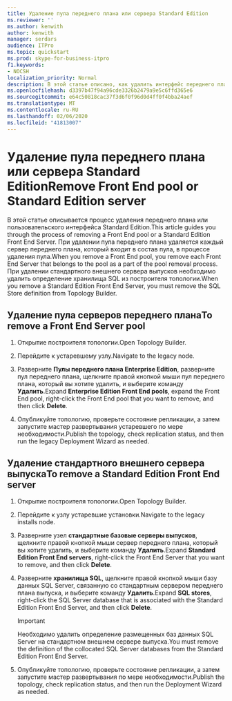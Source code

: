 ```yaml
---
title: Удаление пула переднего плана или сервера Standard Edition
ms.reviewer: ''
ms.author: kenwith
author: kenwith
manager: serdars
audience: ITPro
ms.topic: quickstart
ms.prod: skype-for-business-itpro
f1.keywords:
- NOCSH
localization_priority: Normal
description: В этой статье описано, как удалить интерфейс переднего плана или сервер стандартного выпуска Standard Edition. При удалении пула переднего плана удаляется каждый сервер переднего плана, который входит в состав пула, в процессе удаления пула. При удалении стандартного внешнего сервера выпусков необходимо удалить определение хранилища SQL из построителя топологии.
ms.openlocfilehash: d3397b47f94a96cde3326b2479a9e5c6ffd365e6
ms.sourcegitcommit: e64c50818cac37f3d6f0f96d0d4ff0f4bba24aef
ms.translationtype: MT
ms.contentlocale: ru-RU
ms.lasthandoff: 02/06/2020
ms.locfileid: "41813007"
---
```

# <a name="remove-front-end-pool-or-standard-edition-server"></a><span data-ttu-id="b5e10-105">Удаление пула переднего плана или сервера Standard Edition</span><span class="sxs-lookup"><span data-stu-id="b5e10-105">Remove Front End pool or Standard Edition server</span></span>

<span data-ttu-id="b5e10-106">В этой статье описывается процесс удаления переднего плана или пользовательского интерфейса Standard Edition.</span><span class="sxs-lookup"><span data-stu-id="b5e10-106">This article guides you through the process of removing a Front End pool or a Standard Edition Front End Server.</span></span> <span data-ttu-id="b5e10-107">При удалении пула переднего плана удаляется каждый сервер переднего плана, который входит в состав пула, в процессе удаления пула.</span><span class="sxs-lookup"><span data-stu-id="b5e10-107">When you remove a Front End pool, you remove each Front End Server that belongs to the pool as a part of the pool removal process.</span></span> <span data-ttu-id="b5e10-108">При удалении стандартного внешнего сервера выпусков необходимо удалить определение хранилища SQL из построителя топологии.</span><span class="sxs-lookup"><span data-stu-id="b5e10-108">When you remove a Standard Edition Front End Server, you must remove the SQL Store definition from Topology Builder.</span></span>
  
## <a name="to-remove-a-front-end-server-pool"></a><span data-ttu-id="b5e10-109">Удаление пула серверов переднего плана</span><span class="sxs-lookup"><span data-stu-id="b5e10-109">To remove a Front End Server pool</span></span>

1. <span data-ttu-id="b5e10-110">Открытие построителя топологии.</span><span class="sxs-lookup"><span data-stu-id="b5e10-110">Open Topology Builder.</span></span>
    
2. <span data-ttu-id="b5e10-111">Перейдите к устаревшему узлу.</span><span class="sxs-lookup"><span data-stu-id="b5e10-111">Navigate to the legacy node.</span></span>
    
3. <span data-ttu-id="b5e10-112">Разверните **Пулы переднего плана Enterprise Edition**, разверните пул переднего плана, щелкните правой кнопкой мыши пул переднего плана, который вы хотите удалить, и выберите команду **Удалить**.</span><span class="sxs-lookup"><span data-stu-id="b5e10-112">Expand **Enterprise Edition Front End pools**, expand the Front End pool, right-click the Front End pool that you want to remove, and then click **Delete**.</span></span>
    
4. <span data-ttu-id="b5e10-113">Опубликуйте топологию, проверьте состояние репликации, а затем запустите мастер развертывания устаревшего по мере необходимости.</span><span class="sxs-lookup"><span data-stu-id="b5e10-113">Publish the topology, check replication status, and then run the legacy Deployment Wizard as needed.</span></span> 
    
## <a name="to-remove-a-standard-edition-front-end-server"></a><span data-ttu-id="b5e10-114">Удаление стандартного внешнего сервера выпуска</span><span class="sxs-lookup"><span data-stu-id="b5e10-114">To remove a Standard Edition Front End server</span></span>

1. <span data-ttu-id="b5e10-115">Открытие построителя топологии.</span><span class="sxs-lookup"><span data-stu-id="b5e10-115">Open Topology Builder.</span></span>
    
2. <span data-ttu-id="b5e10-116">Перейдите к узлу устаревшие установки.</span><span class="sxs-lookup"><span data-stu-id="b5e10-116">Navigate to the legacy installs node.</span></span>
    
3. <span data-ttu-id="b5e10-117">Разверните узел **стандартные базовые серверы выпусков**, щелкните правой кнопкой мыши сервер переднего плана, который вы хотите удалить, и выберите команду **Удалить**.</span><span class="sxs-lookup"><span data-stu-id="b5e10-117">Expand **Standard Edition Front End servers**, right-click the Front End Server that you want to remove, and then click **Delete**.</span></span>
    
4. <span data-ttu-id="b5e10-118">Разверните **хранилища SQL**, щелкните правой кнопкой мыши базу данных SQL Server, связанную со стандартным сервером переднего плана выпуска, и выберите команду **Удалить**.</span><span class="sxs-lookup"><span data-stu-id="b5e10-118">Expand **SQL stores**, right-click the SQL Server database that is associated with the Standard Edition Front End Server, and then click **Delete**.</span></span>
    
    > [!IMPORTANT]
    > <span data-ttu-id="b5e10-119">Необходимо удалить определение размещенных баз данных SQL Server на стандартном внешнем сервере выпуска.</span><span class="sxs-lookup"><span data-stu-id="b5e10-119">You must remove the definition of the collocated SQL Server databases from the Standard Edition Front End Server.</span></span> 
  
5. <span data-ttu-id="b5e10-120">Опубликуйте топологию, проверьте состояние репликации, а затем запустите мастер развертывания по мере необходимости.</span><span class="sxs-lookup"><span data-stu-id="b5e10-120">Publish the topology, check replication status, and then run the Deployment Wizard as needed.</span></span> 
    

